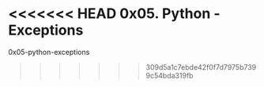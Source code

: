 <<<<<<< HEAD
0x05. Python - Exceptions
=======
0x05-python-exceptions
>>>>>>> 309d5a1c7ebde42f0f7d7975b7399c54bda319fb
